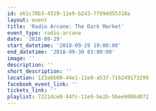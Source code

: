 ```yaml
---
id: e61c70b3-4529-11e9-b243-7f89dd55318a
layout: event
title: 'Radio Arcane: The Dark Market'
event_type: radio-arcane
date: '2018-09-29'
start_datetime: '2018-09-29 19:00:00'
end_datetime: '2018-09-30 03:00:00'
image: ''
description: ''
short_description: ''
location: 123abb00-44e1-11e9-a537-716249173299
facebook_event_link: ''
tickets_link: ''
playlist: 7221dce0-44fc-11e9-be2b-5bee9006d072
---
```


